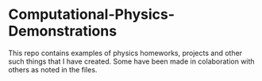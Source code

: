 # Computational-Physics-Demonstrations

This repo contains examples of physics homeworks, projects and other such things that I have created. Some have been made in colaboration with others as noted in the files.
